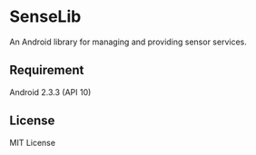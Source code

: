 # SenseLib

An Android library for managing and providing sensor services.

## Requirement

Android 2.3.3 (API 10)

## License

MIT License